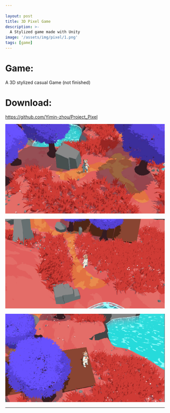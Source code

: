 ```yaml
---

layout: post
title: 3D Pixel Game
description: >-
  A Stylized game made with Unity
image: '/assets/img/pixel/1.png'
tags: [game]
---
```


# Game:
A 3D stylized casual Game (not finished)

# Download:
https://github.com/Yimin-zhou/Project_Pixel

![](/assets/img/pixel/1.png)

![](/assets/img/pixel/2.png)

![](/assets/img/pixel/3.png)

---